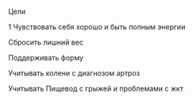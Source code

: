 Цели

1 Чувствовать себя хорошо и быть полным энергии

Сбросить лишний вес

Поддерживать форму

Учитывать колени с диагнозом артроз

Учитывать Пищевод с грыжей и проблемами с жкт